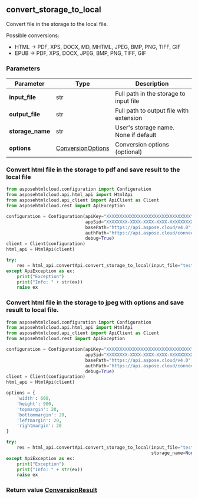 ## convert_storage_to_local

Convert file in the storage to the local file.

Possible conversions: 
- HTML -> PDF, XPS, DOCX, MD, MHTML, JPEG, BMP, PNG, TIFF, GIF
- EPUB -> PDF, XPS, DOCX, JPEG, BMP, PNG, TIFF, GIF

### Parameters
| Parameter        | Type                                      | Description                             |
|------------------|-------------------------------------------|-----------------------------------------|
| **input_file**   | str                                       | Full path in the storage to input file  |
| **output_file**  | str                                       | Full path to output file with extension |
| **storage_name** | str                                       | User's storage name. None if default    |
| **options**      | [ConversionOptions](ConversionOptions.md) | Conversion options (optional)           |

### 

### Convert html file in the storage to pdf and save result to the local file
```python
from asposehtmlcloud.configuration import Configuration
from asposehtmlcloud.api.html_api import HtmlApi
from asposehtmlcloud.api_client import ApiClient as Client
from asposehtmlcloud.rest import ApiException

configuration = Configuration(apiKey="XXXXXXXXXXXXXXXXXXXXXXXXXXXXXXXX",
                              appSid="XXXXXXXX-XXXX-XXXX-XXXX-XXXXXXXXXXXX",
                              basePath="https://api.aspose.cloud/v4.0",
                              authPath="https://api.aspose.cloud/connect/token",
                              debug=True)
client = Client(configuration)
html_api = HtmlApi(client)

try:
    res = html_api.convertApi.convert_storage_to_local(input_file="test.html", output_file="test.jpg", storage_name=None)
except ApiException as ex:
    print("Exception")
    print("Info: " + str(ex))
    raise ex

```

### Convert html file in the storage to jpeg with options and save result to local file.
```python
from asposehtmlcloud.configuration import Configuration
from asposehtmlcloud.api.html_api import HtmlApi
from asposehtmlcloud.api_client import ApiClient as Client
from asposehtmlcloud.rest import ApiException

configuration = Configuration(apiKey="XXXXXXXXXXXXXXXXXXXXXXXXXXXXXXXX",
                              appSid="XXXXXXXX-XXXX-XXXX-XXXX-XXXXXXXXXXXX",
                              basePath="https://api.aspose.cloud/v4.0",
                              authPath="https://api.aspose.cloud/connect/token",
                              debug=True)
client = Client(configuration)
html_api = HtmlApi(client)

options = {
    'width': 600,
    'height': 900,
    'topmargin': 20,
    'bottommargin': 20,
    'leftmargin': 20,
    'rightmargin': 20
}

try:
    res = html_api.convertApi.convert_storage_to_local(input_file="test.html", output_file="test.jpeg",
                                                       storage_name=None, options=options)
except ApiException as ex:
    print("Exception")
    print("Info: " + str(ex))
    raise ex

```

### Return value [ConversionResult](ConversionResult.md)